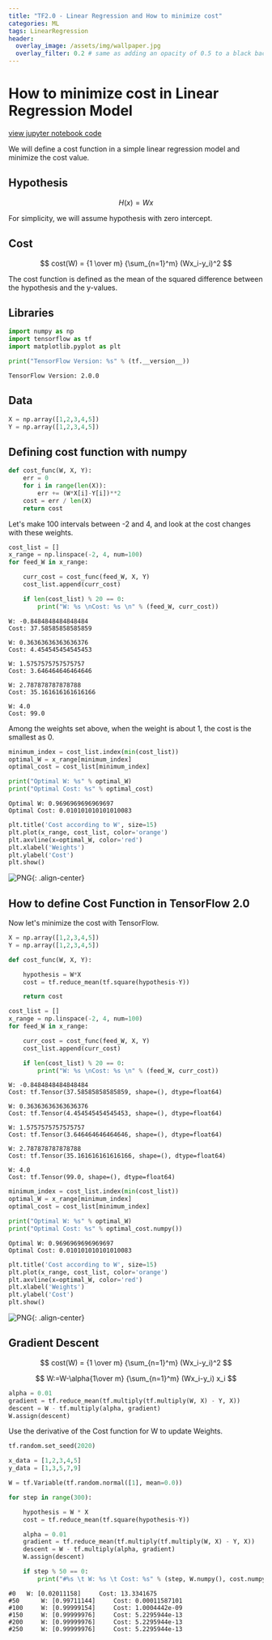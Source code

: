 ```yaml
---
title: "TF2.0 - Linear Regression and How to minimize cost"
categories: ML
tags: LinearRegression
header:
  overlay_image: /assets/img/wallpaper.jpg
  overlay_filter: 0.2 # same as adding an opacity of 0.5 to a black background
---
```

# How to minimize cost in Linear Regression Model

[view jupyter notebook code](https://github.com/WooilJeong/TensorFlow/blob/master/02%20Linear%20Regression%20and%20How%20to%20minimize%20cost.ipynb)

We will define a cost function in a simple linear regression model and minimize the cost value.

## Hypothesis

$$
H(x) = Wx
$$

For simplicity, we will assume hypothesis with zero intercept.


## Cost

$$
cost(W) = {1 \over m} {\sum_{n=1}^m} (Wx_i-y_i)^2
$$

The cost function is defined as the mean of the squared difference between the hypothesis and the y-values.

## Libraries


```python
import numpy as np
import tensorflow as tf
import matplotlib.pyplot as plt

print("TensorFlow Version: %s" % (tf.__version__))
```

    TensorFlow Version: 2.0.0


## Data


```python
X = np.array([1,2,3,4,5])
Y = np.array([1,2,3,4,5])
```

## Defining cost function with numpy


```python
def cost_func(W, X, Y):
    err = 0
    for i in range(len(X)):
        err += (W*X[i]-Y[i])**2
    cost = err / len(X)
    return cost
```

Let's make 100 intervals between -2 and 4, and look at the cost changes with these weights.


```python
cost_list = []
x_range = np.linspace(-2, 4, num=100)
for feed_W in x_range:

    curr_cost = cost_func(feed_W, X, Y)
    cost_list.append(curr_cost)

    if len(cost_list) % 20 == 0:
        print("W: %s \nCost: %s \n" % (feed_W, curr_cost))
```

    W: -0.8484848484848484
    Cost: 37.58585858585859

    W: 0.36363636363636376
    Cost: 4.454545454545453

    W: 1.5757575757575757
    Cost: 3.646464646464646

    W: 2.787878787878788
    Cost: 35.161616161616166

    W: 4.0
    Cost: 99.0



Among the weights set above, when the weight is about 1, the cost is the smallest as 0.


```python
minimum_index = cost_list.index(min(cost_list))
optimal_W = x_range[minimum_index]
optimal_cost = cost_list[minimum_index]

print("Optimal W: %s" % optimal_W)
print("Optimal Cost: %s" % optimal_cost)
```

    Optimal W: 0.9696969696969697
    Optimal Cost: 0.010101010101010083



```python
plt.title('Cost according to W', size=15)
plt.plot(x_range, cost_list, color='orange')
plt.axvline(x=optimal_W, color='red')
plt.xlabel('Weights')
plt.ylabel('Cost')
plt.show()
```


![PNG](/assets/img/post_img/2019-12-31-tf_min_cost/output_12_0.png){: .align-center}


## How to define Cost Function in TensorFlow 2.0

Now let's minimize the cost with TensorFlow.


```python
X = np.array([1,2,3,4,5])
Y = np.array([1,2,3,4,5])
```


```python
def cost_func(W, X, Y):

    hypothesis = W*X
    cost = tf.reduce_mean(tf.square(hypothesis-Y))

    return cost
```


```python
cost_list = []
x_range = np.linspace(-2, 4, num=100)
for feed_W in x_range:

    curr_cost = cost_func(feed_W, X, Y)
    cost_list.append(curr_cost)

    if len(cost_list) % 20 == 0:
        print("W: %s \nCost: %s \n" % (feed_W, curr_cost))
```

    W: -0.8484848484848484
    Cost: tf.Tensor(37.58585858585859, shape=(), dtype=float64)

    W: 0.36363636363636376
    Cost: tf.Tensor(4.454545454545453, shape=(), dtype=float64)

    W: 1.5757575757575757
    Cost: tf.Tensor(3.646464646464646, shape=(), dtype=float64)

    W: 2.787878787878788
    Cost: tf.Tensor(35.161616161616166, shape=(), dtype=float64)

    W: 4.0
    Cost: tf.Tensor(99.0, shape=(), dtype=float64)




```python
minimum_index = cost_list.index(min(cost_list))
optimal_W = x_range[minimum_index]
optimal_cost = cost_list[minimum_index]

print("Optimal W: %s" % optimal_W)
print("Optimal Cost: %s" % optimal_cost.numpy())
```

    Optimal W: 0.9696969696969697
    Optimal Cost: 0.010101010101010083



```python
plt.title('Cost according to W', size=15)
plt.plot(x_range, cost_list, color='orange')
plt.axvline(x=optimal_W, color='red')
plt.xlabel('Weights')
plt.ylabel('Cost')
plt.show()
```


![PNG](/assets/img/post_img/2019-12-31-tf_min_cost/output_18_0.png){: .align-center}


## Gradient Descent

$$
cost(W) = {1 \over m} {\sum_{n=1}^m} (Wx_i-y_i)^2
$$

$$
W:=W-\alpha{1\over m} {\sum_{n=1}^m} (Wx_i-y_i) x_i
$$

```python
alpha = 0.01
gradient = tf.reduce_mean(tf.multiply(tf.multiply(W, X) - Y, X))
descent = W - tf.multiply(alpha, gradient)
W.assign(descent)
```

Use the derivative of the Cost function for W to update Weights.


```python
tf.random.set_seed(2020)

x_data = [1,2,3,4,5]
y_data = [1,3,5,7,9]

W = tf.Variable(tf.random.normal([1], mean=0.0))

for step in range(300):

    hypothesis = W * X
    cost = tf.reduce_mean(tf.square(hypothesis-Y))

    alpha = 0.01
    gradient = tf.reduce_mean(tf.multiply(tf.multiply(W, X) - Y, X))
    descent = W - tf.multiply(alpha, gradient)
    W.assign(descent)

    if step % 50 == 0:
        print("#%s \t W: %s \t Cost: %s" % (step, W.numpy(), cost.numpy()))
```

    #0 	 W: [0.02011158] 	 Cost: 13.3341675
    #50 	 W: [0.99711144] 	 Cost: 0.00011587101
    #100 	 W: [0.99999154] 	 Cost: 1.0004442e-09
    #150 	 W: [0.99999976] 	 Cost: 5.2295944e-13
    #200 	 W: [0.99999976] 	 Cost: 5.2295944e-13
    #250 	 W: [0.99999976] 	 Cost: 5.2295944e-13
